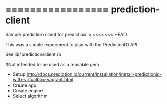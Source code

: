 =================
prediction-client
=================

Sample prediction client for prediction.io
<<<<<<< HEAD

This was a simple experiment to play with the PredictionIO API

See lib/prediction/client.rb

#Not intended to be used as a reusable gem

- Setup http://docs.prediction.io/current/installation/install-predictionio-with-virtualbox-vagrant.html
- Create app
- Create engine
- Select algorithm
